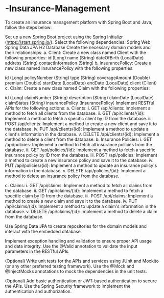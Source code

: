 # -Insurance-Management
To create an insurance management platform with Spring Boot and Java, follow the steps below:

Set up a new Spring Boot project using the Spring Initializr (https://start.spring.io/). Select the following dependencies:
Spring Web
Spring Data JPA
H2 Database
Create the necessary domain models and their relationships:
a. Client: Create a new class named Client with the following properties:
id (Long)
name (String)
dateOfBirth (LocalDate)
address (String)
contactInformation (String)
b. InsurancePolicy: Create a new class named InsurancePolicy with the following properties:

id (Long)
policyNumber (String)
type (String)
coverageAmount (Double)
premium (Double)
startDate (LocalDate)
endDate (LocalDate)
client (Client)
c. Claim: Create a new class named Claim with the following properties:

id (Long)
claimNumber (String)
description (String)
claimDate (LocalDate)
claimStatus (String)
insurancePolicy (InsurancePolicy)
Implement RESTful APIs for the following actions:
a. Clients:
i. GET /api/clients: Implement a method to fetch all clients from the database.
ii. GET /api/clients/{id}: Implement a method to fetch a specific client by ID from the database.
iii. POST /api/clients: Implement a method to create a new client and save it to the database.
iv. PUT /api/clients/{id}: Implement a method to update a client's information in the database.
v. DELETE /api/clients/{id}: Implement a method to delete a client from the database.
b. Insurance Policies:
i. GET /api/policies: Implement a method to fetch all insurance policies from the database.
ii. GET /api/policies/{id}: Implement a method to fetch a specific insurance policy by ID from the database.
iii. POST /api/policies: Implement a method to create a new insurance policy and save it to the database.
iv. PUT /api/policies/{id}: Implement a method to update an insurance policy's information in the database.
v. DELETE /api/policies/{id}: Implement a method to delete an insurance policy from the database.

c. Claims:
i. GET /api/claims: Implement a method to fetch all claims from the database.
ii. GET /api/claims/{id}: Implement a method to fetch a specific claim by ID from the database.
iii. POST /api/claims: Implement a method to create a new claim and save it to the database.
iv. PUT /api/claims/{id}: Implement a method to update a claim's information in the database.
v. DELETE /api/claims/{id}: Implement a method to delete a claim from the database.

Use Spring Data JPA to create repositories for the domain models and interact with the embedded database.

Implement exception handling and validation to ensure proper API usage and data integrity. Use the @Valid annotation to validate the input parameters in the RESTful APIs.

(Optional) Write unit tests for the APIs and services using JUnit and Mockito (or any other preferred testing framework). Use the @Mock and @InjectMocks annotations to mock the dependencies in the unit tests.

(Optional) Add basic authentication or JWT-based authentication to secure the APIs. Use the Spring Security framework to implement the authentication and authorization.
